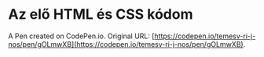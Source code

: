 # Az elő HTML és CSS kódom

A Pen created on CodePen.io. Original URL: [https://codepen.io/temesv-ri-j-nos/pen/gOLmwXB](https://codepen.io/temesv-ri-j-nos/pen/gOLmwXB).


